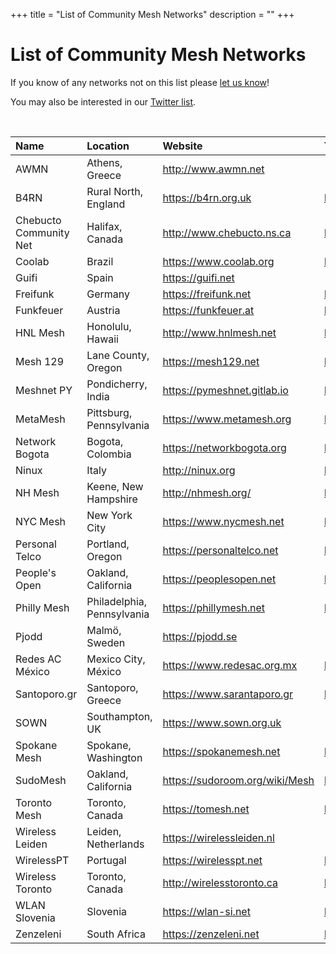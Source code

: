 +++
title = "List of Community Mesh Networks"
description = ""
+++

# List of Community Mesh Networks

If you know of any networks not on this list please <a href="mailto:contact@meshcenter.org">let us know</a>!

You may also be interested in our [Twitter list](https://twitter.com/meshcenter/lists/community-mesh-networks).

<br />

| Name                   | Location                   | Website                          | Twitter                               |
| :--------------------- | :------------------------- | :------------------------------- | :------------------------------------ |
| AWMN                   | Athens, Greece             | <http://www.awmn.net>            | -                                     |
| B4RN                   | Rural North, England       | <https://b4rn.org.uk>            | <https://twitter.com/dig2agig>        |
| Chebucto Community Net | Halifax, Canada            | <http://www.chebucto.ns.ca>      | <https://twitter.com/chebuctocommnet> |
| Coolab                 | Brazil                     | <https://www.coolab.org>         | <https://twitter.com/coolabdiz>       |
| Guifi                  | Spain                      | <https://guifi.net>              | -                                     |
| Freifunk               | Germany                    | <https://freifunk.net>           | <https://twitter.com/freifunk>        |
| Funkfeuer              | Austria                    | <https://funkfeuer.at>           | <https://twitter.com/funkfeuer_at>    |
| HNL Mesh               | Honolulu, Hawaii           | <http://www.hnlmesh.net>         | <https://twitter.com/HNLMesh>         |
| Mesh 129               | Lane County, Oregon        | <https://mesh129.net>            | <https://twitter.com/mesh129net>      |
| Meshnet PY             | Pondicherry, India         | <https://pymeshnet.gitlab.io>    | <https://twitter.com/pymesh>          |
| MetaMesh               | Pittsburg, Pennsylvania    | <https://www.metamesh.org>       | <https://twitter.com/MetaMeshWC>      |
| Network Bogota         | Bogota, Colombia           | <https://networkbogota.org>      | <https://twitter.com/Network_Bogota>  |
| Ninux                  | Italy                      | <http://ninux.org>               | <https://twitter.com/ninuxorg>        |
| NH Mesh                | Keene, New Hampshire       | <http://nhmesh.org/>             | <https://twitter.com/nhmesh_org>      |
| NYC Mesh               | New York City              | <https://www.nycmesh.net>        | <https://twitter.com/nycmesh>         |
| Personal Telco         | Portland, Oregon           | <https://personaltelco.net>      | <https://twitter.com/personaltelco>   |
| People's Open          | Oakland, California        | <https://peoplesopen.net>        | <https://twitter.com/pplsopennet>     |
| Philly Mesh            | Philadelphia, Pennsylvania | <https://phillymesh.net>         | <https://twitter.com/phillymesh>      |
| Pjodd                  | Malmö, Sweden              | <https://pjodd.se>               | -                                     |
| Redes AC México        | Mexico City, México        | <https://www.redesac.org.mx>     | <https://twitter.com/redesac_mx>      |
| Santoporo.gr           | Santoporo, Greece          | <https://www.sarantaporo.gr>     | <https://twitter.com/Sarantaporogr>   |
| SOWN                   | Southampton, UK            | <https://www.sown.org.uk>        | -                                     |
| Spokane Mesh           | Spokane, Washington        | <https://spokanemesh.net>        | <https://twitter.com/spokanemesh>     |
| SudoMesh               | Oakland, California        | <https://sudoroom.org/wiki/Mesh> | <https://twitter.com/sudomesh>        |
| Toronto Mesh           | Toronto, Canada            | <https://tomesh.net>             | <https://twitter.com/tomeshnet>       |
| Wireless Leiden        | Leiden, Netherlands        | <https://wirelessleiden.nl>      | -                                     |
| WirelessPT             | Portugal                   | <https://wirelesspt.net>         | <https://twitter.com/wirelesspt>      |
| Wireless Toronto       | Toronto, Canada            | <http://wirelesstoronto.ca>      | <https://twitter.com/wirelesstoronto> |
| WLAN Slovenia          | Slovenia                   | <https://wlan-si.net>            | <https://twitter.com/wlanslovenija>   |
| Zenzeleni              | South Africa               | <https://zenzeleni.net>          | <https://twitter.com/zenzeleninet>    |

